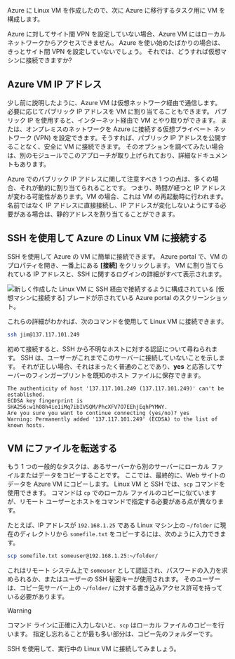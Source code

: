 Azure に Linux VM を作成したので、次に Azure に移行するタスク用に VM を構成します。

Azure に対してサイト間 VPN を設定していない場合、Azure VM にはローカル ネットワークからアクセスできません。 Azure を使い始めたばかりの場合は、きっとサイト間 VPN を設定していないでしょう。 それでは、どうすれば仮想マシンに接続できますか?

## <a name="azure-vm-ip-addresses"></a>Azure VM IP アドレス

少し前に説明したように、Azure VM は仮想ネットワーク経由で通信します。 必要に応じてパブリック IP アドレスを VM に割り当てることもできます。 パブリック IP を使用すると、インターネット経由で VM とやり取りができます。 または、オンプレミスのネットワークを Azure に接続する仮想プライベート ネットワーク (VPN) を設定できます。そうすれば、パブリック IP アドレスを公開することなく、安全に VM に接続できます。 そのオプションを調べてみたい場合は、別のモジュールでこのアプローチが取り上げられており、詳細なドキュメントもあります。

Azure でのパブリック IP アドレスに関して注意すべき 1 つの点は、多くの場合、それが動的に割り当てられることです。 つまり、時間が経つと IP アドレスが変わる可能性があります。VM の場合、これは VM の再起動時に行われます。 名前ではなく IP アドレスに直接接続し、IP アドレスが変化しないようにする必要がある場合は、静的アドレスを割り当てることができます。

## <a name="connect-to-an-azure-linux-vm-with-ssh"></a>SSH を使用して Azure の Linux VM に接続する

SSH を使用して Azure の VM に簡単に接続できます。 Azure portal で、VM のプロパティを開き、一番上にある **[接続]** をクリックします。 VM に割り当てられている IP アドレスと、SSH に関するログインの詳細がすべて表示されます。 

![新しく作成した Linux VM に SSH 経由で接続するように構成されている [仮想マシンに接続する] ブレードが示されている Azure portal のスクリーンショット。](../media/5-connect-ssh.png)

これらの詳細がわかれば、次のコマンドを使用して Linux VM に接続できます。

```bash
ssh jim@137.117.101.249
```

初めて接続すると、SSH から不明なホストに対する認証について尋ねられます。 SSH は、ユーザーがこれまでこのサーバーに接続していないことを示します。 それが正しい場合、それはまったく普通のことであり、**yes** と応答してサーバーのフィンガープリントを既知のホスト ファイルに保存できます。

```output
The authenticity of host '137.117.101.249 (137.117.101.249)' can't be established.
ECDSA key fingerprint is SHA256:w1h08h4ie1iMq7ibIVSQM/PhcXFV7O7EEhjEqhPYMWY.
Are you sure you want to continue connecting (yes/no)? yes
Warning: Permanently added '137.117.101.249' (ECDSA) to the list of known hosts.
```

## <a name="transferring-files-to-the-vm"></a>VM にファイルを転送する

もう 1 つの一般的なタスクは、あるサーバーから別のサーバーにローカル ファイルまたはデータをコピーすることです。 ここでは、最終的に、Web サイトのデータを Azure VM にコピーします。 Linux VM と SSH では、`scp` コマンドを使用できます。 コマンドは `cp` でのローカル ファイルのコピーに似ていますが、リモート ユーザーとホストをコマンドで指定する必要がある点が異なります。

たとえば、IP アドレスが `192.168.1.25` である Linux マシン上の `~/folder` に現在のディレクトリから `somefile.txt` をコピーするには、次のように入力できます。

```bash
scp somefile.txt someuser@192.168.1.25:~/folder/
```

これはリモート システム上で `someuser` として認証され、パスワードの入力を求められるか、またはユーザーの SSH 秘密キーが使用されます。 そのユーザーは、コピー先サーバー上の `~/folder/` に対する書き込みアクセス許可を持っている必要があります。

> [!WARNING]
> コマンド ラインに正確に入力しないと、`scp` はローカル ファイルのコピーを行います。 指定し忘れることが最も多い部分は、コピー先のフォルダーです。

SSH を使用して、実行中の Linux VM に接続してみましょう。
